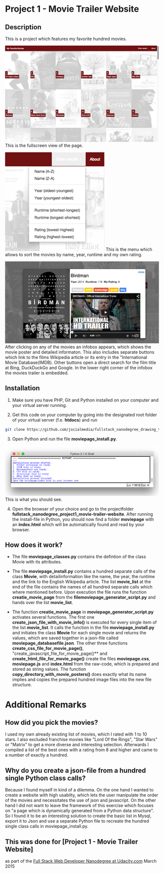 # Project 1 - Movie Trailer Website

## Description

This is a project which features my favorite hundred movies.


![alt tag](https://github.com/jocialmedia/fullstack_nanodegree_project1_movie-trailer-website/blob/master/moviepage_screenshot.png)
This is the fullscreen view of the page.

![alt tag](https://github.com/jocialmedia/fullstack_nanodegree_project1_movie-trailer-website/blob/master/moviepage_menu.png)
This is the menu which allows to sort the movies by name, year, runtime and my own rating.

![alt tag](https://github.com/jocialmedia/fullstack_nanodegree_project1_movie-trailer-website/blob/master/moviepage_detailinfo.png)
After clicking on any of the movies an infobox appears, which shows the movie poster and detailed informaton. This also includes separate buttons which link to the films Wikipedia article or its entry in the "International Movie Database(IMDB). Other buttons open a direct search for the film title at Bing, DuckDuckGo and Google. In the lower right corner of the infobox the movies trailer is embedded.


## Installation 

1. Make sure you have PHP, Git and Python installed on your computer and your virtual server running.

2. Get this code on your computer by going into the designated root folder of your virtual server (f.e. **htdocs**) and run
```sh
git clone https://github.com/jocialmedia/fullstack_nanodegree_drawing_txt_with_python.git
```
3. Open Python and run the file **moviepage_install.py**. 

![alt tag](https://github.com/jocialmedia/fullstack_nanodegree_project1_movie-trailer-website/blob/master/moviepage_installmessages.png)
This is what you should see.

4. Open the browser of your choice and go to the projectfolder **fullstack_nanodegree_project1_movie-trailer-website**. After running the install-file in Python, you should now find a folder **moviepage** with an **index.html** which will be automatically found and read by your browser.


## How does it work? 

* The file **moviepage_classes.py** contains the defintion of the class Movie with its attributes.

* The file **moviepage_install.py** contains a hundred separate calls of the class **Movie**, with detailinformation like the name, the year, the runtime and the link to the English Wikipedia article. The list **movie_list** at the end of the file contains the names of all hundred separate calls which where mentioned before. Upon execution the file runs the function **creatie_movie_page** from the **filemoviepage_generator_script.py** and hands over the list **movie_list**.

* The function **creatie_movie_page** in **moviepage_generator_script.py** activates several functions. The first one **create_json_file_with_movie_info()** is executed for every single item of the list **movie_list**. It calls the function in the file **moviepage_install.py** and initiates the class **Movie** for each single movie and returns the values, which are saved together in a json-file called **moviepage_databasefile.json**. The other three functions **create_css_file_for_movie_page()**, "create_javascript_file_for_movie_page()** and **create_html_file_for_movie_page()** create the files **moviepage.css**, **moviepage.js** and **index.html** from the raw-code, which is prepared and stored as string values. The function **copy_directory_with_movie_posters()** does exactly what its name implies and copies the prepared hundred image files into the new file structure.


# Additional Remarks

## How did you pick the movies?
I used my own already existing list of movies, which I rated with 1 to 10 stars. I also excluded franchise movies like "Lord Of the Rings", "Star Wars" or "Matrix" to get a more diverse and interesting selection.  Afterwards I compiled a list of the best ones with a rating from 8 and higher and came to a number of exactly a hundred.


## Why do you create a json-file from a hundred single Python class calls? 
Because I found myself in kind of a dilemma. On the one hand I wanted to create a website with high usabilty, which lets the user manipulate the order of the movies and necessitates the use of json and javascript. On the other hand I did not want to leave the framework of this exercise which focuses on "a page which is dynamically generated from a Python data structure". So I found it to be an interesting solution to create the basic list in Mysql, export it to Json and use a separate Python file to recreate the hundred single class calls in moviepage_install.py.

 
## This was done for [Project 1 - Movie Trailer Website]
as part of the [Full Stack Web Developer Nanodegree at Udacity.com](https://www.udacity.com/course/nd004) 
March 2015